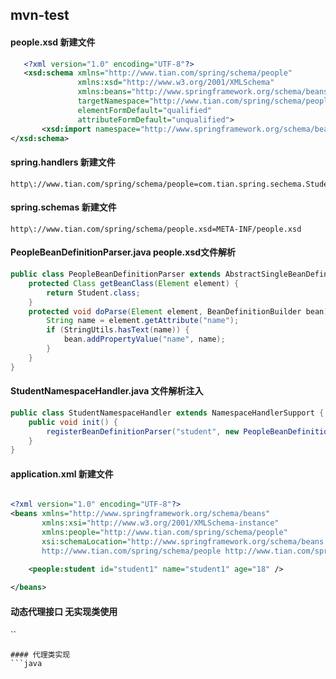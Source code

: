 ## mvn-test

#### people.xsd 新建文件
```xml
   <?xml version="1.0" encoding="UTF-8"?>
   <xsd:schema xmlns="http://www.tian.com/spring/schema/people"
               xmlns:xsd="http://www.w3.org/2001/XMLSchema"
               xmlns:beans="http://www.springframework.org/schema/beans"
               targetNamespace="http://www.tian.com/spring/schema/people"
               elementFormDefault="qualified"
               attributeFormDefault="unqualified">
       <xsd:import namespace="http://www.springframework.org/schema/beans" />
</xsd:schema>       
```
#### spring.handlers 新建文件
```text
http\://www.tian.com/spring/schema/people=com.tian.spring.sechema.StudentNamespaceHandler
```

#### spring.schemas 新建文件
```text
http\://www.tian.com/spring/schema/people.xsd=META-INF/people.xsd
```

#### PeopleBeanDefinitionParser.java   people.xsd文件解析 
```java
public class PeopleBeanDefinitionParser extends AbstractSingleBeanDefinitionParser {
    protected Class getBeanClass(Element element) {
        return Student.class;
    }
    protected void doParse(Element element, BeanDefinitionBuilder bean) {
        String name = element.getAttribute("name");
        if (StringUtils.hasText(name)) {
            bean.addPropertyValue("name", name);
        }
    }
}
```

#### StudentNamespaceHandler.java   文件解析注入 
```java
public class StudentNamespaceHandler extends NamespaceHandlerSupport {
    public void init() {
        registerBeanDefinitionParser("student", new PeopleBeanDefinitionParser());
    }
}
```

#### application.xml 新建文件
```xml

<?xml version="1.0" encoding="UTF-8"?>
<beans xmlns="http://www.springframework.org/schema/beans"
       xmlns:xsi="http://www.w3.org/2001/XMLSchema-instance"
       xmlns:people="http://www.tian.com/spring/schema/people"
       xsi:schemaLocation="http://www.springframework.org/schema/beans http://www.springframework.org/schema/beans/spring-beans-3.2.xsd
       http://www.tian.com/spring/schema/people http://www.tian.com/spring/schema/people.xsd" >

    <people:student id="student1" name="student1" age="18" />
    
</beans>
```

#### 动态代理接口 无实现类使用
``
```
#### 代理类实现
```java
   
```

